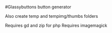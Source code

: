 #Glassybuttons button generator

Also create temp and tempimg/thumbs folders

Requires gd and zip for php
Requires imagemagick

